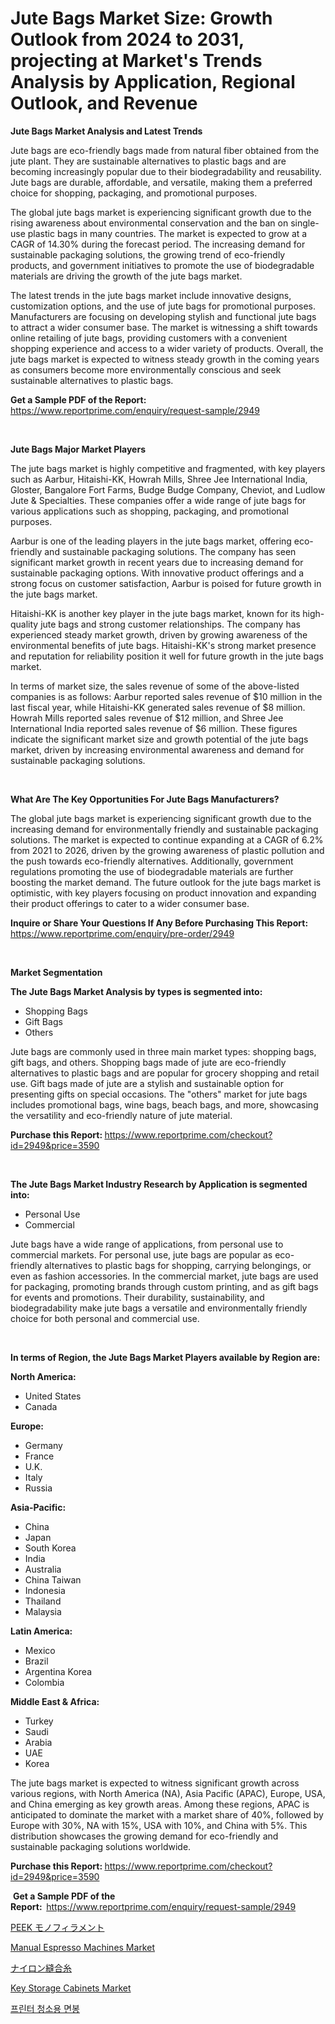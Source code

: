 <p><h1>Jute Bags Market Size: Growth Outlook from 2024 to 2031, projecting at Market's Trends Analysis by Application, Regional Outlook, and Revenue</h1></p><p><strong>Jute Bags Market Analysis and Latest Trends</strong></p>
<p><p>Jute bags are eco-friendly bags made from natural fiber obtained from the jute plant. They are sustainable alternatives to plastic bags and are becoming increasingly popular due to their biodegradability and reusability. Jute bags are durable, affordable, and versatile, making them a preferred choice for shopping, packaging, and promotional purposes.</p><p>The global jute bags market is experiencing significant growth due to the rising awareness about environmental conservation and the ban on single-use plastic bags in many countries. The market is expected to grow at a CAGR of 14.30% during the forecast period. The increasing demand for sustainable packaging solutions, the growing trend of eco-friendly products, and government initiatives to promote the use of biodegradable materials are driving the growth of the jute bags market.</p><p>The latest trends in the jute bags market include innovative designs, customization options, and the use of jute bags for promotional purposes. Manufacturers are focusing on developing stylish and functional jute bags to attract a wider consumer base. The market is witnessing a shift towards online retailing of jute bags, providing customers with a convenient shopping experience and access to a wider variety of products. Overall, the jute bags market is expected to witness steady growth in the coming years as consumers become more environmentally conscious and seek sustainable alternatives to plastic bags.</p></p>
<p><strong>Get a Sample PDF of the Report:&nbsp;</strong> <a href="https://www.reportprime.com/enquiry/request-sample/2949">https://www.reportprime.com/enquiry/request-sample/2949</a></p>
<p>&nbsp;</p>
<p><strong>Jute Bags Major Market Players</strong></p>
<p><p>The jute bags market is highly competitive and fragmented, with key players such as Aarbur, Hitaishi-KK, Howrah Mills, Shree Jee International India, Gloster, Bangalore Fort Farms, Budge Budge Company, Cheviot, and Ludlow Jute & Specialties. These companies offer a wide range of jute bags for various applications such as shopping, packaging, and promotional purposes.</p><p>Aarbur is one of the leading players in the jute bags market, offering eco-friendly and sustainable packaging solutions. The company has seen significant market growth in recent years due to increasing demand for sustainable packaging options. With innovative product offerings and a strong focus on customer satisfaction, Aarbur is poised for future growth in the jute bags market.</p><p>Hitaishi-KK is another key player in the jute bags market, known for its high-quality jute bags and strong customer relationships. The company has experienced steady market growth, driven by growing awareness of the environmental benefits of jute bags. Hitaishi-KK's strong market presence and reputation for reliability position it well for future growth in the jute bags market.</p><p>In terms of market size, the sales revenue of some of the above-listed companies is as follows: Aarbur reported sales revenue of $10 million in the last fiscal year, while Hitaishi-KK generated sales revenue of $8 million. Howrah Mills reported sales revenue of $12 million, and Shree Jee International India reported sales revenue of $6 million. These figures indicate the significant market size and growth potential of the jute bags market, driven by increasing environmental awareness and demand for sustainable packaging solutions.</p></p>
<p>&nbsp;</p>
<p><strong>What Are The Key Opportunities For Jute Bags Manufacturers?</strong></p>
<p><p>The global jute bags market is experiencing significant growth due to the increasing demand for environmentally friendly and sustainable packaging solutions. The market is expected to continue expanding at a CAGR of 6.2% from 2021 to 2026, driven by the growing awareness of plastic pollution and the push towards eco-friendly alternatives. Additionally, government regulations promoting the use of biodegradable materials are further boosting the market demand. The future outlook for the jute bags market is optimistic, with key players focusing on product innovation and expanding their product offerings to cater to a wider consumer base.</p></p>
<p><strong>Inquire or Share Your Questions If Any Before Purchasing This Report:</strong> <a href="https://www.reportprime.com/enquiry/pre-order/2949">https://www.reportprime.com/enquiry/pre-order/2949</a></p>
<p>&nbsp;</p>
<p><strong>Market Segmentation</strong></p>
<p><strong>The Jute Bags Market Analysis by types is segmented into:</strong></p>
<p><ul><li>Shopping Bags</li><li>Gift Bags</li><li>Others</li></ul></p>
<p><p>Jute bags are commonly used in three main market types: shopping bags, gift bags, and others. Shopping bags made of jute are eco-friendly alternatives to plastic bags and are popular for grocery shopping and retail use. Gift bags made of jute are a stylish and sustainable option for presenting gifts on special occasions. The "others" market for jute bags includes promotional bags, wine bags, beach bags, and more, showcasing the versatility and eco-friendly nature of jute material.</p></p>
<p><strong>Purchase this Report:&nbsp;</strong><a href="https://www.reportprime.com/checkout?id=2949&price=3590">https://www.reportprime.com/checkout?id=2949&price=3590</a></p>
<p>&nbsp;</p>
<p><strong>The Jute Bags Market Industry Research by Application is segmented into:</strong></p>
<p><ul><li>Personal Use</li><li>Commercial</li></ul></p>
<p><p>Jute bags have a wide range of applications, from personal use to commercial markets. For personal use, jute bags are popular as eco-friendly alternatives to plastic bags for shopping, carrying belongings, or even as fashion accessories. In the commercial market, jute bags are used for packaging, promoting brands through custom printing, and as gift bags for events and promotions. Their durability, sustainability, and biodegradability make jute bags a versatile and environmentally friendly choice for both personal and commercial use.</p></p>
<p>&nbsp;</p>
<p><strong>In terms of Region, the Jute Bags Market Players available by Region are:</strong></p>
<p>
    <p> <strong> North America: </strong>
        <ul>
            <li>United States</li>
            <li>Canada</li>
        </ul>
        </p> 
    <p> <strong> Europe: </strong>
        <ul>
            <li>Germany</li>
            <li>France</li>
            <li>U.K.</li>
            <li>Italy</li>
            <li>Russia</li>
        </ul>
        </p> 
    <p> <strong> Asia-Pacific: </strong>
        <ul>
            <li>China</li>
            <li>Japan</li>
            <li>South Korea</li>
            <li>India</li>
            <li>Australia</li>
            <li>China Taiwan</li>
            <li>Indonesia</li>
            <li>Thailand</li>
            <li>Malaysia</li>
        </ul>
        </p> 
    <p> <strong> Latin America: </strong>
        <ul>
            <li>Mexico</li>
            <li>Brazil</li>
            <li>Argentina Korea</li>
            <li>Colombia</li>
        </ul>
        </p> 
    <p> <strong> Middle East & Africa: </strong>
        <ul>
            <li>Turkey</li>
            <li>Saudi</li>
            <li>Arabia</li>
            <li>UAE</li>
            <li>Korea</li>
        </ul>
    </p>
    </p>
<p><p>The jute bags market is expected to witness significant growth across various regions, with North America (NA), Asia Pacific (APAC), Europe, USA, and China emerging as key growth areas. Among these regions, APAC is anticipated to dominate the market with a market share of 40%, followed by Europe with 30%, NA with 15%, USA with 10%, and China with 5%. This distribution showcases the growing demand for eco-friendly and sustainable packaging solutions worldwide.</p></p>
<p><strong>Purchase this Report: </strong><a href="https://www.reportprime.com/checkout?id=2949&price=3590">https://www.reportprime.com/checkout?id=2949&price=3590</a></p>
<p>&nbsp;<strong>Get a Sample PDF of the Report:&nbsp;&nbsp;</strong><a href="https://www.reportprime.com/enquiry/request-sample/2949">https://www.reportprime.com/enquiry/request-sample/2949</a></p>
<p><strong></strong></p>
<p><p><a href="https://medium.com/@alyle7648/peek%E3%83%A2%E3%83%8E%E3%83%95%E3%82%A3%E3%83%A9%E3%83%A1%E3%83%B3%E3%83%88%E5%B8%82%E5%A0%B4%E8%A6%8F%E6%A8%A1%E3%81%A8%E5%B8%82%E5%A0%B4%E5%8B%95%E5%90%91-%E5%AE%8C%E5%85%A8%E3%81%AA%E7%94%A3%E6%A5%AD%E6%A6%82%E8%A6%81-2024%E5%B9%B4%E3%81%8B%E3%82%892031%E5%B9%B4%E3%81%BE%E3%81%A7-74106cd69494">PEEK モノフィラメント</a></p><p><a href="https://github.com/bobicer/Market-Research-Report-List-2/blob/main/manual-espresso-machines-market.md">Manual Espresso Machines Market</a></p><p><a href="https://medium.com/@abdielkilback/%E3%83%8A%E3%82%A4%E3%83%AD%E3%83%B3%E7%B8%AB%E5%90%88%E7%B3%B8%E5%B8%82%E5%A0%B4-%E7%A8%AE%E9%A1%9E-%E7%94%A8%E9%80%94-%E5%9C%B0%E7%90%86%E5%88%A5%E3%81%AE%E5%8C%85%E6%8B%AC%E7%9A%84%E3%81%AA%E8%A9%95%E4%BE%A1-65ceb758547d">ナイロン縫合糸</a></p><p><a href="https://github.com/globismark/Market-Research-Report-List-2/blob/main/key-storage-cabinets-market.md">Key Storage Cabinets Market</a></p><p><a href="https://medium.com/@jerrodhilll68/%ED%94%84%EB%A6%B0%ED%84%B0-%EC%B2%AD%EC%86%8C-%EC%8A%A4%EC%9B%B9-%EC%8B%9C%EC%9E%A5-%EA%B7%9C%EB%AA%A8-%EB%B0%8F-%EC%8B%9C%EC%9E%A5-%EB%8F%99%ED%96%A5-%EC%A0%84%EB%B0%98%EC%A0%81%EC%9D%B8-%EC%82%B0%EC%97%85-%EA%B0%9C%EC%9A%94-2024%EB%85%84%EB%B6%80%ED%84%B0-2031%EB%85%84%EA%B9%8C%EC%A7%80-5e1ea1863e5d">프린터 청소용 면봉</a></p></p>